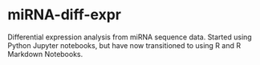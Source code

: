 # miRNA-diff-expr
Differential expression analysis from miRNA sequence data.
Started using Python Jupyter notebooks, but have now transitioned to using R and R Markdown Notebooks.
